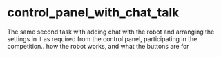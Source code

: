 # control_panel_with_chat_talk
The same second task with adding chat with the robot and arranging the settings in it as required from the control panel, participating in the competition..
how the robot works, and what the buttons are for
